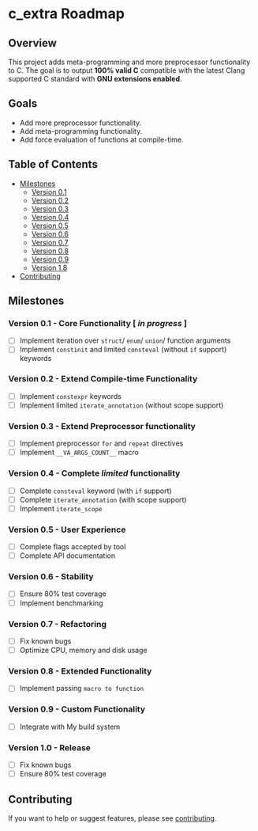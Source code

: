 <!-- :toc: macro -->
<!-- :toc-title: -->
<!-- :toclevels: 99 -->

# c_extra Roadmap <!-- omit from toc -->

## Overview <!-- omit from toc -->

This project adds meta-programming and more preprocessor functionality to C.
The goal is to output **100% valid C** compatible with the latest Clang supported C standard with **GNU extensions enabled**.

## Goals <!-- omit from toc -->

- Add more preprocessor functionality.
- Add meta-programming functionality.
- Add force evaluation of functions at compile-time.

## Table of Contents <!-- omit from toc -->

* [Milestones](#milestones)
    * [Version 0.1](#version-01-core-functionality-in-progress)
    * [Version 0.2](#version-02-extend-compile-time-functionality)
    * [Version 0.3](#version-03-extend-preprocessor-functionality)
    * [Version 0.4](#version-04-complete-limited-functionality)
    * [Version 0.5](#version-05-user-experience)
    * [Version 0.6](#version-06-stability)
    * [Version 0.7](#version-07-refactoring)
    * [Version 0.8](#version-08-extended-functionality)
    * [Version 0.9](#version-09-custom-functionality)
    * [Version 1.8](#version-10-release)
* [Contributing](#contributing)

## Milestones

### Version 0.1 - Core Functionality \[ _in progress_ ]

- [ ] Implement iteration over `struct`/ `enum`/ `union`/ function arguments
- [ ] Implement `constinit` and limited `consteval` (without `if` support) keywords

### Version 0.2 - Extend Compile-time Functionality

- [ ] Implement `constexpr` keywords
- [ ] Implement limited `iterate_annotation` (without scope support)

### Version 0.3 - Extend Preprocessor functionality

- [ ] Implement preprocessor `for` and `repeat` directives
- [ ] Implement `__VA_ARGS_COUNT__` macro

### Version 0.4 - Complete *limited* functionality

- [ ] Complete `consteval` keyword (with `if` support)
- [ ] Complete `iterate_annotation` (with scope support)
- [ ] Implement `iterate_scope`

### Version 0.5 - User Experience

- [ ] Complete flags accepted by tool
- [ ] Complete API documentation

### Version 0.6 - Stability

- [ ] Ensure 80% test coverage
- [ ] Implement benchmarking

### Version 0.7 - Refactoring

- [ ] Fix known bugs
- [ ] Optimize CPU, memory and disk usage

### Version 0.8 - Extended Functionality

- [ ] Implement passing `macro to function`

### Version 0.9 - Custom Functionality

- [ ] Integrate with My build system

### Version 1.0 - Release

- [ ] Fix known bugs
- [ ] Ensure 80% test coverage

## Contributing

<!-- TODO: Add contributing -->
If you want to help or suggest features, please see [contributing](CONTRIBUTING).

